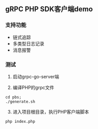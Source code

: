 ## gRPC PHP SDK客户端demo
### 支持功能
- 链式追踪
- 多类型日志记录
- 消息报警


### 测试
1. 启动grpc-go-server端

2. 编译PHP的grpc文件
```
cd pbs;
./generate.sh
```

3. 进入项目根目录，执行PHP客户端脚本
```
php index.php
```
